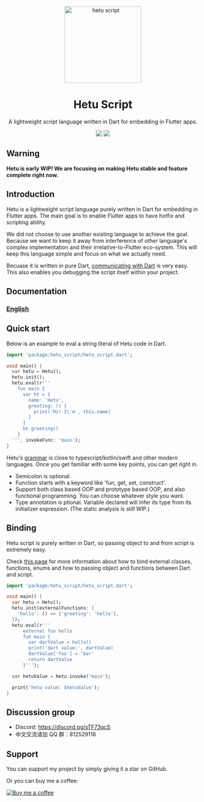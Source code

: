<p align="center">
  <a href="https://hetu.dev">
    <img alt="hetu script" width="200px" src="https://hetu.dev/image/hetu-logo-large.png">
  </a>
  <h1 align="center">Hetu Script</h1>
</p>

<p align="center">
A lightweight script language written in Dart for embedding in Flutter apps.
</p>

<p align="center">
  <a title="Pub" href="https://pub.dev/packages/hetu_script" ><img src="https://img.shields.io/pub/v/hetu_script" /></a>
  <a title="Discord" href="https://discord.gg/sTF73qcS" ><img src="https://img.shields.io/discord/829269197727989760" /></a>
  <a title="VSCode Extension" href="https://marketplace.visualstudio.com/items?itemName=hetu-script.hetuscript"]<img src="https://vsmarketplacebadge.apphb.com/version/hetu-script.hetuscript.svg" /></a>
</p>

## Warning

**Hetu is early WIP! We are focusing on making Hetu stable and feature complete right now.**

## Introduction

Hetu is a lightweight script language purely written in Dart for embedding in Flutter apps. The main goal is to enable Flutter apps to have hotfix and scripting ability.

We did not choose to use another existing language to achieve the goal. Because we want to keep it away from interference of other language's complex implementation and their irrelative-to-Flutter eco-system. This will keep this language simple and focus on what we actually need.

Becuase it is written in pure Dart, [communicating with Dart](https://github.com/hetu-script/hetu-script/blob/master/docs/docs/en-US/binding/index.md) is very easy. This also enables you debugging the script itself within your project.

## Documentation

### [English](https://github.com/hetu-script/hetu-script/blob/master/docs/docs/en-US/index.md)

## Quick start

Below is an example to eval a string literal of Hetu code in Dart.

```dart
import 'package:hetu_script/hetu_script.dart';

void main() {
  var hetu = Hetu();
  hetu.init();
  hetu.eval(r'''
    fun main {
      var ht = {
        name: 'Hetu',
        greeting: () {
          print('Hi! I\'m', this.name)
        }
      }
      ht.greeting()
    }
  ''', invokeFunc: 'main');
}
```

Hetu's [grammar](https://github.com/hetu-script/hetu-script/blob/master/docs/docs/en-US/syntax/index.md) is close to typescript/kotlin/swift and other modern languages. Once you get familiar with some key points, you can get right in.

- Semicolon is optional.
- Function starts with a keyword like 'fun, get, set, construct'.
- Support both class based OOP and prototype based OOP, and also functional programming. You can choose whatever style you want.
- Type annotation is ptional. Variable declared will infer its type from its initializer expression. (The static analysis is still WIP.)

## Binding

Hetu script is purely written in Dart, so passing object to and from script is extremely easy.

Check [this page](https://github.com/hetu-script/hetu-script/blob/master/docs/docs/en-US/binding/index.md) for more information about how to bind external classes, functions, enums and how to passing object and functions between Dart and script.

```dart
import 'package:hetu_script/hetu_script.dart';

void main() {
  var hetu = Hetu();
  hetu.init(externalFunctions: {
    'hello': () => {'greeting': 'hello'},
  });
  hetu.eval(r'''
      external fun hello
      fun main {
        var dartValue = hello()
        print('dart value:', dartValue)
        dartValue['foo'] = 'bar'
        return dartValue
      }''');

  var hetuValue = hetu.invoke('main');

  print('hetu value: $hetuValue');
}
```

## Discussion group

- Discord: https://discord.gg/sTF73qcS
- 中文交流请加 QQ 群：812529118

## Support

You can support my project by simply giving it a star on GitHub.

Or you can buy me a coffee:

[![Buy me a coffee](https://hetu.dev/image/buy_me_a_coffee_small.png)](https://www.buymeacoffee.com/chengfubeiming)

